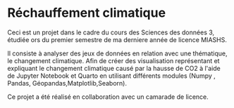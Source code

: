 # Réchauffement climatique

Ceci est un projet dans le cadre du cours des Sciences des données 3, étudiée ors du premier semestre de ma derniere année de licence MIASHS.

Il consiste à analyser des jeux de données en relation avec une thématique, le changement climatique. 
Afin de créer des visualisation représentant et expliquant le  changement climatique causé par la hausse de CO2 à l'aide de Jupyter Notebook et Quarto en utilisant différents modules (Numpy , Pandas, Géopandas,Matplotlib,Seaborn).

Ce projet a été réalisé en collaboration avec un camarade de licence.

